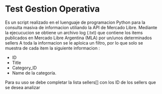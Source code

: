# Test Gestion Operativa

Es un script realizado en el luenguaje de programacion Python para la consulta masiva de informacion utiliando la API de Mercado Libre.
Mediante la ejecucucion se obtiene un archivo log (.txt) que contiene los items publicados en Mercado Libre Argentina (MLA) por un/unos determinados sellers
A toda la informacion se le aploica un filtro, por lo que solo se muestra de cada item la siguiente informacion : 
* ID
* Title
* Category_ID
* Name de la categoría.

Para su uso se debe completar la lista sellers[] con los ID de los sellers que se desea analizar
